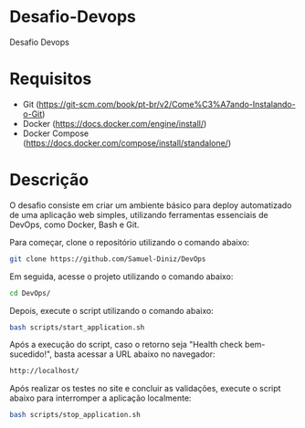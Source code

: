 # Desafio-Devops
Desafio Devops

# Requisitos

- Git (https://git-scm.com/book/pt-br/v2/Come%C3%A7ando-Instalando-o-Git)
-  Docker (https://docs.docker.com/engine/install/)
- Docker Compose (https://docs.docker.com/compose/install/standalone/)

# Descrição

O desafio consiste em criar um ambiente básico para deploy automatizado de uma aplicação web simples, utilizando ferramentas essenciais de DevOps, como Docker, Bash e Git.

Para começar, clone o repositório utilizando o comando abaixo:
```bash
git clone https://github.com/Samuel-Diniz/DevOps
```

Em seguida, acesse o projeto utilizando o comando abaixo:
```bash
cd DevOps/
```   

Depois, execute o script utilizando o comando abaixo:
```bash
bash scripts/start_application.sh 
```            

Após a execução do script, caso o retorno seja "Health check bem-sucedido!", basta acessar a URL abaixo no navegador:
```bash
http://localhost/
```

Após realizar os testes no site e concluir as validações, execute o script abaixo para interromper a aplicação localmente:
```bash
bash scripts/stop_application.sh
```



